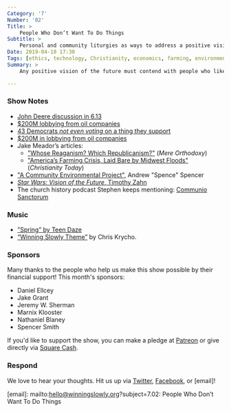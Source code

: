 ```yaml
---
Category: '7'
Number: '02'
Title: >
    People Who Don’t Want To Do Things
Subtitle: >
    Personal and community liturgies as ways to address a positive vision of the future to people who like the current way of doing things.
Date: 2019-04-10 17:30
Tags: [ethics, technology, Christianity, economics, farming, environment, business]
Summary: >
    Any positive vision of the future must contend with people who like the current way of doing things. We discuss personal and communal liturgies as potential ways to address the issue.

---
```


### Show Notes

- [John Deere discussion in 6.13](https://winningslowly.org/6.13/)
- [$200M lobbying from oil companies](https://www.forbes.com/sites/niallmccarthy/2019/03/25/oil-and-gas-giants-spend-millions-lobbying-to-block-climate-change-policies-infographic/#248f3ac17c4f)
- [43 Democrats *not even voting* on a thing they support](https://www.nytimes.com/2019/03/26/us/politics/senate-green-new-deal.html)
- [$200M in lobbying from oil companies](https://www.forbes.com/sites/niallmccarthy/2019/03/25/oil-and-gas-giants-spend-millions-lobbying-to-block-climate-change-policies-infographic/#74c996e27c4f)
- Jake Meador’s articles:
    - ["Whose Reaganism? Which Republicanism?"](https://mereorthodoxy.com/against-the-dead-consensus-response/) (<cite>Mere Orthodoxy</cite>)
    - ["America’s Farming Crisis, Laid Bare by Midwest Floods"](https://www.christianitytoday.com/ct/2019/march-web-only/midwest-floods-farming-crisis-nebraska.html) (<cite>Christianity Today</cite>)
- ["A Community Environmental Project"](https://www.ethicsandculture.com/blog/2018/a-community-environmental-project), Andrew "Spence" Spencer
- [<cite>Star Wars: Vision of the Future</cite>, Timothy Zahn](https://www.alibris.com/Vision-of-the-Future-Timothy-Zahn/book/7059050?matches=156)
- The church history podcast Stephen keeps mentioning: [Communio Sanctorum](https://www.sanctorum.us)

### Music

- [”Spring” by Teen Daze](https://teendaze.bandcamp.com/track/spring-2)
- [“Winning Slowly Theme”](https://soundcloud.com/chriskrycho/winning-slowly) by Chris Krycho. 

### Sponsors

Many thanks to the people who help us make this show possible by their financial support! This month's sponsors:

- Daniel Ellcey
- Jake Grant
- Jeremy W. Sherman
- Marnix Klooster
- Nathaniel Blaney
- Spencer Smith

If you'd like to support the show, you can make a pledge at [Patreon] or give directly via [Square Cash].

[Patreon]: https://www.patreon.com/winningslowly
[Square Cash]: https://cash.me/$winningslowly


### Respond

We love to hear your thoughts. Hit us up via [Twitter], [Facebook], or [email]!

[Twitter]: //www.twitter.com/winningslowly
[Facebook]: //www.facebook.com/winningslowlypodcast
[email]: mailto:hello@winningslowly.org?subject=7.02: People Who Don’t Want To Do Things
